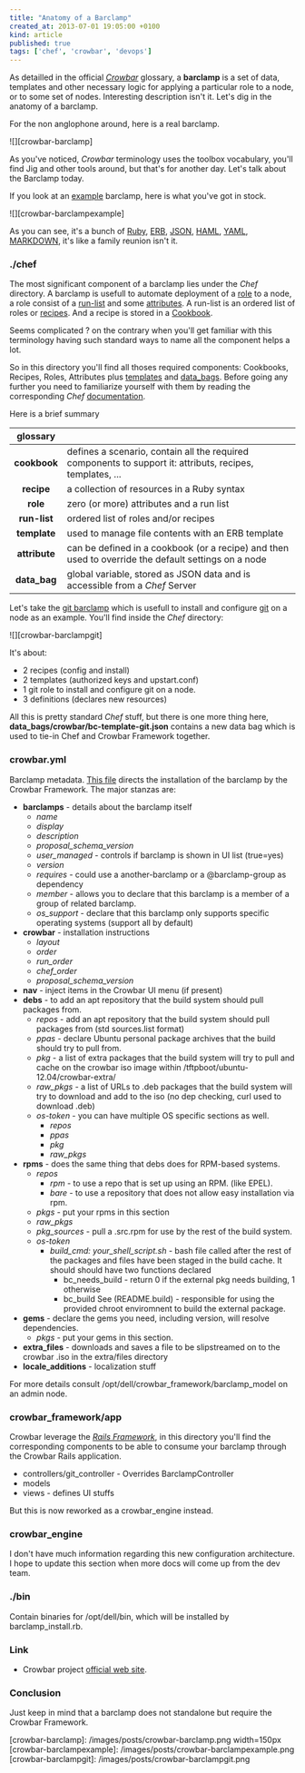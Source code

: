 ```yaml
---
title: "Anatomy of a Barclamp"
created_at: 2013-07-01 19:05:00 +0100
kind: article
published: true
tags: ['chef', 'crowbar', 'devops']
---
```


As detailled in the official *[Crowbar](http://crowbar.github.com)* glossary, a **barclamp** is a set of data, templates and other necessary logic for applying a particular role to a node, or to some set of nodes. Interesting description isn't it. Let's dig in the anatomy of a barclamp.

<!-- more -->

For the non anglophone around, here is a real barclamp.

![][crowbar-barclamp]

As you've noticed, *Crowbar* terminology uses the toolbox vocabulary, you'll find Jig and other tools around, but that's for another day. Let's talk about the Barclamp today.

If you look at an [example](https://github.com/crowbar/barclamp-example) barclamp, here is what you've got in stock.

![][crowbar-barclampexample]

As you can see, it's a bunch of [Ruby](http://www.ruby-lang.org), [ERB](http://www.ruby-doc.org/stdlib-2.0/libdoc/erb/rdoc/ERB.html), [JSON](http://json.org/), [HAML](/2012/11/haml/), [YAML](/2012/11/haml/), [MARKDOWN](http://daringfireball.net/projects/markdown/), it's like a family reunion isn't it.

### ./chef

The most significant component of a barclamp lies under the *Chef* directory. A barclamp is usefull to automate deployment of a [role](http://docs.opscode.com/essentials_roles.html) to a node, a role consist of a [run-list](http://docs.opscode.com/essentials_node_object_run_lists.html) and some [attributes](http://docs.opscode.com/essentials_cookbook_attribute_files.html). A run-list is an ordered list of roles or [recipes](http://docs.opscode.com/essentials_cookbook_recipes.html). And a recipe is stored in a [Cookbook](http://docs.opscode.com/essentials_cookbooks.html).

Seems complicated ? on the contrary when you'll get familiar with this terminology having such standard ways to name all the component helps a lot.

So in this directory you'll find all thoses required components: Cookbooks, Recipes, Roles, Attributes plus [templates](http://docs.opscode.com/essentials_cookbook_templates.html) and [data_bags](http://docs.opscode.com/essentials_data_bags.html). Before going any further you need to familiarize yourself with them by reading the corresponding *Chef* [documentation](http://docs.opscode.com).

Here is a brief summary

|glossary||
|:-:|:-|
|**cookbook**|defines a scenario, contain all the required components to support it: attributs, recipes, templates, ...|
|**recipe**|a collection of resources in a Ruby syntax|
|**role**|zero (or more) attributes and a run list|
|**run-list**|ordered list of roles and/or recipes|
|**template**|used to manage file contents with an ERB template|
|**attribute**|can be defined in a cookbook (or a recipe) and then used to override the default settings on a node|
|**data_bag**|global variable, stored as JSON data and is accessible from a *Chef* Server|

Let's take the [git barclamp](https://github.com/crowbar/barclamp-git) which is usefull to install and configure [git](http://git-scm.com/) on a node as an example. You'll find inside the *Chef* directory:

![][crowbar-barclampgit]

It's about:

* 2 recipes (config and install)
* 2 templates (authorized keys and upstart.conf)
* 1 git role to install and configure git on a node.
* 3 definitions (declares new resources) 

All this is pretty standard *Chef* stuff, but there is one more thing here, **data_bags/crowbar/bc-template-git.json** contains a new data bag which is used to tie-in Chef and Crowbar Framework together.

### crowbar.yml

Barclamp metadata. [This file](https://github.com/crowbar/barclamp-git/blob/master/crowbar.yml) directs the installation of the barclamp by the Crowbar Framework. The major stanzas are:

* **barclamps** - details about the barclamp itself
	* *name*
	* *display*
	* *description*
	* *proposal_schema_version*
	* *user_managed* - controls if barclamp is shown in UI list (true=yes)
	* *version*
	* *requires* - could use a another-barclamp or a @barclamp-group as dependency
	* *member* - allows you to declare that this barclamp is a member of a group of related barclamp.
	* *os_support* - declare that this barclamp only supports specific operating systems (support all by default)
* **crowbar** - installation instructions
	* *layout*
	* *order*
	* *run_order*
	* *chef_order*
	* *proposal_schema_version*
* **nav** - inject items in the Crowbar UI menu (if present)
* **debs** - to add an apt repository that the build system should pull packages from.
	* *repos* - add an apt repository that the build system should pull packages from (std sources.list format)
	* *ppas* - declare Ubuntu personal package archives that the build should try to pull from.
	* *pkg* - a list of extra packages that the build system will try to pull and cache on the crowbar iso image within /tftpboot/ubuntu-12.04/crowbar-extra/
	* *raw_pkgs* - a list of URLs to .deb packages that the build system will try to download and add to the iso (no dep checking, curl used to download .deb)
	* *os-token* - you can have multiple OS specific sections as well.
		* *repos*
		* *ppas*
		* *pkg*
		* *raw_pkgs*
* **rpms** - does the same thing that debs does for RPM-based systems.
	* *repos*
		* *rpm* - to use a repo that is set up using an RPM. (like EPEL).
		* *bare* - to use a repository that does not allow easy installation via rpm.
	* *pkgs* - put your rpms in this section
	* *raw_pkgs*
	* *pkg_sources* - pull a .src.rpm for use by the rest of the build system.
	* *os-token*
		* *build_cmd: your_shell_script.sh* - bash file called after the rest of the packages and files have been staged in the build cache. It should should have two functions declared 
			* bc_needs_build - return 0 if the external pkg needs building, 1 otherwise
			* bc_build See (README.build) - responsible for using the provided chroot enviromnent to build the external package.
* **gems** - declare the gems you need, including version, will resolve dependencies.
	* *pkgs* - put your gems in this section.
* **extra_files** - downloads and saves a file to be slipstreamed on to the crowbar .iso in the extra/files directory
* **locale_additions** - localization stuff

For more details consult /opt/dell/crowbar_framework/barclamp_model on an admin node.

### crowbar_framework/app

Crowbar leverage the *[Rails Framework](http://rubyonrails.org/)*, in this directory you'll find the corresponding components to be able to consume your barclamp through the Crowbar Rails application.

* controllers/git_controller - Overrides BarclampController
* models 
* views - defines UI stuffs

But this is now reworked as a crowbar_engine instead.

### crowbar_engine

I don't have much information regarding this new configuration architecture. I hope to update this section when more docs will come up from the dev team.

### ./bin

Contain binaries for /opt/dell/bin, which will be installed by barclamp_install.rb.

### Link

* Crowbar project [official web site](http://crowbar.github.io/home.html).

### Conclusion

Just keep in mind that a barclamp does not standalone but require the Crowbar Framework.

[crowbar-barclamp]: /images/posts/crowbar-barclamp.png width=150px
[crowbar-barclampexample]: /images/posts/crowbar-barclampexample.png
[crowbar-barclampgit]: /images/posts/crowbar-barclampgit.png